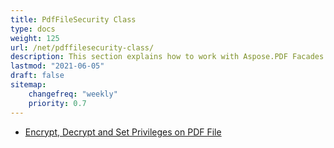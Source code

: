 ```yaml
---
title: PdfFileSecurity Class
type: docs
weight: 125
url: /net/pdffilesecurity-class/
description: This section explains how to work with Aspose.PDF Facades using PdfFileSecurity Class Class.
lastmod: "2021-06-05"
draft: false
sitemap:
    changefreq: "weekly"
    priority: 0.7
---
```


- [Encrypt, Decrypt and Set Privileges on PDF File](/pdf//net/encrypt-decrypt-and-set-privileges-on-pdf-file/)


